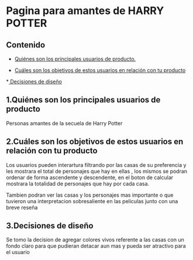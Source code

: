 # Pagina para amantes de HARRY POTTER

## Contenido

* [ Quiénes son los principales usuarios de producto.](#1-Contenido)

* [ Cuáles son los objetivos de estos usuarios en relación con tu producto](#1-Contenido)

*[ Decisiones de diseño](#1-Contenido)

## 1.Quiénes son los principales usuarios de producto

Personas amantes de la secuela de Harry Potter

## 2.Cuáles son los objetivos de estos usuarios en relación con tu producto

Los usuarios pueden interartura filtrando por las casas de su preferencia y les mostrara el total de personajes que hay en ellas , los mismos se podran ordenar de forma ascendente y descendente, en el boton de calcular mostrara la totalidad de personajes que hay por cada casa.

Tambien podran ver las casas y los personajes mas importante o que tuvieron una interpretacion sobresaliente en las peliculas junto con una breve reseña 

## 3.Decisiones de diseño

Se tomo la decision de agregar colores vivos referente a las casas con un fondo claro para que pudieran detacar aun mas y pueda ser atractivo para el usuario 